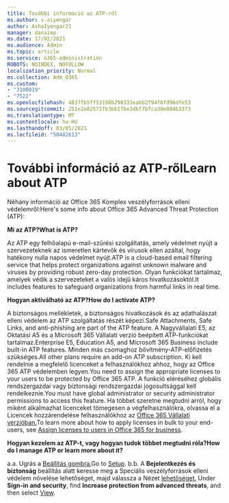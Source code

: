 ```yaml
---
title: További információ az ATP-ről
ms.author: v-aiyengar
author: AshaIyengar21
manager: dansimp
ms.date: 17/02/2021
ms.audience: Admin
ms.topic: article
ms.service: o365-administration
ROBOTS: NOINDEX, NOFOLLOW
localization_priority: Normal
ms.collection: Adm_O365
ms.custom:
- "3100019"
- "7522"
ms.openlocfilehash: 4837fb5ff53198b290333eabb2f94f6fd96dfe53
ms.sourcegitcommit: 251e2e82571fb3bb1fbe3dbf7bfca30e004b3373
ms.translationtype: MT
ms.contentlocale: hu-HU
ms.lasthandoff: 03/05/2021
ms.locfileid: "50482613"
---
```

# <a name="learn-about-atp"></a><span data-ttu-id="a3fd6-102">További információ az ATP-ről</span><span class="sxs-lookup"><span data-stu-id="a3fd6-102">Learn about ATP</span></span>

<span data-ttu-id="a3fd6-103">Néhány információ az Office 365 Komplex veszélyforrások elleni védelemről:</span><span class="sxs-lookup"><span data-stu-id="a3fd6-103">Here's some info about Office 365 Advanced Threat Protection (ATP):</span></span>

<span data-ttu-id="a3fd6-104">**Mi az ATP?**</span><span class="sxs-lookup"><span data-stu-id="a3fd6-104">**What is ATP?**</span></span>

<span data-ttu-id="a3fd6-105">Az ATP egy felhőalapú e-mail-szűrési szolgáltatás, amely védelmet nyújt a szervezeteknek az ismeretlen kártevők és vírusok ellen azáltal, hogy hatékony nulla napos védelmet nyújt.</span><span class="sxs-lookup"><span data-stu-id="a3fd6-105">ATP is a cloud-based email filtering service that helps protect organizations against unknown malware and viruses by providing robust zero-day protection.</span></span> <span data-ttu-id="a3fd6-106">Olyan funkciókat tartalmaz, amelyek védik a szervezeteket a valós idejű káros hivatkozásoktól.</span><span class="sxs-lookup"><span data-stu-id="a3fd6-106">It includes features to safeguard organizations from harmful links in real time.</span></span>

<span data-ttu-id="a3fd6-107">**Hogyan aktiválható az ATP?**</span><span class="sxs-lookup"><span data-stu-id="a3fd6-107">**How do I activate ATP?**</span></span>

<span data-ttu-id="a3fd6-108">A biztonságos mellékletek, a biztonságos hivatkozások és az adathalászat elleni védelem az ATP szolgáltatás részét képezi.</span><span class="sxs-lookup"><span data-stu-id="a3fd6-108">Safe Attachments, Safe Links, and anti-phishing are part of the ATP feature.</span></span> <span data-ttu-id="a3fd6-109">A Nagyvállalati E5, az Oktatási A5 és a Microsoft 365 Vállalati verzió beépített ATP-funkciókat tartalmaz.</span><span class="sxs-lookup"><span data-stu-id="a3fd6-109">Enterprise E5, Education A5, and Microsoft 365 Business include built-in ATP features.</span></span> <span data-ttu-id="a3fd6-110">Minden más csomaghoz bővítmény-ATP-előfizetés szükséges.</span><span class="sxs-lookup"><span data-stu-id="a3fd6-110">All other plans require an add-on ATP subscription.</span></span> <span data-ttu-id="a3fd6-111">Ki kell rendelnie a megfelelő licenceket a felhasználókhoz ahhoz, hogy az Office 365 ATP védelemben legyen.</span><span class="sxs-lookup"><span data-stu-id="a3fd6-111">You need to assign the appropriate licenses to your users to be protected by Office 365 ATP.</span></span> <span data-ttu-id="a3fd6-112">A funkció eléréséhez globális rendszergazdai vagy biztonsági rendszergazdai jogosultsággal kell rendelkeznie.</span><span class="sxs-lookup"><span data-stu-id="a3fd6-112">You must have global administrator or security administrator permissions to access this feature.</span></span> <span data-ttu-id="a3fd6-113">Ha többet szeretne megtudni arról, hogy miként alkalmazhat licenceket tömegesen a végfelhasználókra, olvassa el a Licencek hozzárendelése felhasználókhoz az [Office 365 Vállalati verzióban.](https://go.microsoft.com/fwlink/?linkid=2093435)</span><span class="sxs-lookup"><span data-stu-id="a3fd6-113">To learn more about how to apply licenses in bulk to your end-users, see [Assign licenses to users in Office 365 for business](https://go.microsoft.com/fwlink/?linkid=2093435).</span></span>

<span data-ttu-id="a3fd6-114">**Hogyan kezelem az ATP-t, vagy hogyan tudok többet megtudni róla?**</span><span class="sxs-lookup"><span data-stu-id="a3fd6-114">**How do I manage ATP or learn more about it?**</span></span>

<span data-ttu-id="a3fd6-115">a.</span><span class="sxs-lookup"><span data-stu-id="a3fd6-115">a.</span></span> <span data-ttu-id="a3fd6-116">Ugrás a [Beállítás gombra.](https://go.microsoft.com/fwlink/p/?linkid=2075721)</span><span class="sxs-lookup"><span data-stu-id="a3fd6-116">Go to [Setup](https://go.microsoft.com/fwlink/p/?linkid=2075721).</span></span>
<span data-ttu-id="a3fd6-117">b.</span><span class="sxs-lookup"><span data-stu-id="a3fd6-117">b.</span></span> <span data-ttu-id="a3fd6-118">A **Bejelentkezés és biztonság** beállítás alatt keresse meg a Speciális veszélyforrások elleni védelem növelése lehetőséget, majd válassza a Nézet [lehetőséget.](https://go.microsoft.com/fwlink/?linkid=2109302) </span><span class="sxs-lookup"><span data-stu-id="a3fd6-118">Under **Sign-in and security**, find **Increase protection from advanced threats**, and then select [View](https://go.microsoft.com/fwlink/?linkid=2109302).</span></span>
